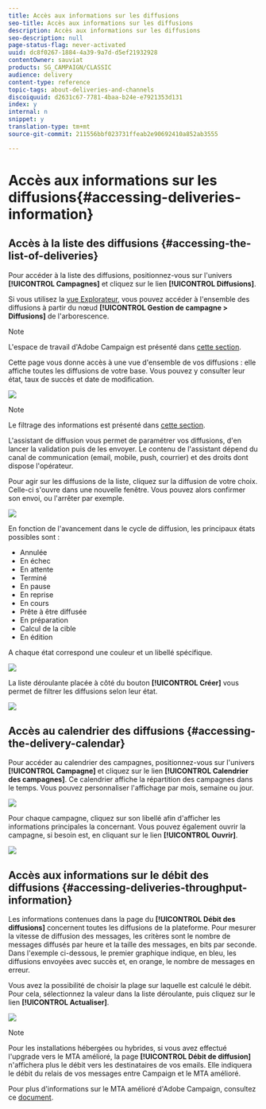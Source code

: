 ```yaml
---
title: Accès aux informations sur les diffusions
seo-title: Accès aux informations sur les diffusions
description: Accès aux informations sur les diffusions
seo-description: null
page-status-flag: never-activated
uuid: dc8f0267-1884-4a39-9a7d-d5ef21932928
contentOwner: sauviat
products: SG_CAMPAIGN/CLASSIC
audience: delivery
content-type: reference
topic-tags: about-deliveries-and-channels
discoiquuid: d2631c67-7781-4baa-b24e-e7921353d131
index: y
internal: n
snippet: y
translation-type: tm+mt
source-git-commit: 211556bbf023731ffeab2e90692410a852ab3555

---
```



# Accès aux informations sur les diffusions{#accessing-deliveries-information}

## Accès à la liste des diffusions {#accessing-the-list-of-deliveries}

Pour accéder à la liste des diffusions, positionnez-vous sur l&#39;univers **[!UICONTROL Campagnes]** et cliquez sur le lien **[!UICONTROL Diffusions]**.

Si vous utilisez la [vue Explorateur](../../platform/using/adobe-campaign-workspace.md#about-adobe-campaign-explorer), vous pouvez accéder à l&#39;ensemble des diffusions à partir du nœud **[!UICONTROL Gestion de campagne > Diffusions]** de l&#39;arborescence.

>[!NOTE]
>
>L&#39;espace de travail d&#39;Adobe Campaign est présenté dans [cette section](../../platform/using/adobe-campaign-workspace.md).

Cette page vous donne accès à une vue d&#39;ensemble de vos diffusions : elle affiche toutes les diffusions de votre base. Vous pouvez y consulter leur état, taux de succès et date de modification.

![](assets/d_ncs_user_filter_interface_delivery01.png)

>[!NOTE]
>
>Le filtrage des informations est présenté dans [cette section](../../platform/using/filtering-options.md).

L&#39;assistant de diffusion vous permet de paramétrer vos diffusions, d&#39;en lancer la validation puis de les envoyer. Le contenu de l&#39;assistant dépend du canal de communication (email, mobile, push, courrier) et des droits dont dispose l&#39;opérateur.

Pour agir sur les diffusions de la liste, cliquez sur la diffusion de votre choix. Celle-ci s&#39;ouvre dans une nouvelle fenêtre. Vous pouvez alors confirmer son envoi, ou l&#39;arrêter par exemple.

![](assets/s_ncs_user_interface_delivery02.png)

En fonction de l&#39;avancement dans le cycle de diffusion, les principaux états possibles sont :

* Annulée
* En échec
* En attente
* Terminé
* En pause
* En reprise
* En cours
* Prête à être diffusée
* En préparation
* Calcul de la cible
* En édition

A chaque état correspond une couleur et un libellé spécifique.

![](assets/s_ncs_user_status_campaigns_120.png)

La liste déroulante placée à côté du bouton **[!UICONTROL Créer]** vous permet de filtrer les diffusions selon leur état.

![](assets/delivery_filter_status.png)

## Accès au calendrier des diffusions {#accessing-the-delivery-calendar}

Pour accéder au calendrier des campagnes, positionnez-vous sur l&#39;univers **[!UICONTROL Campagne]** et cliquez sur le lien **[!UICONTROL Calendrier des campagnes]**. Ce calendrier affiche la répartition des campagnes dans le temps. Vous pouvez personnaliser l&#39;affichage par mois, semaine ou jour.

![](assets/s_ncs_user_interface_delivery04.png)

Pour chaque campagne, cliquez sur son libellé afin d&#39;afficher les informations principales la concernant. Vous pouvez également ouvrir la campagne, si besoin est, en cliquant sur le lien **[!UICONTROL Ouvrir]**.

![](assets/s_ncs_user_interface_delivery05.png)

## Accès aux informations sur le débit des diffusions {#accessing-deliveries-throughput-information}

Les informations contenues dans la page du **[!UICONTROL Débit des diffusions]** concernent toutes les diffusions de la plateforme. Pour mesurer la vitesse de diffusion des messages, les critères sont le nombre de messages diffusés par heure et la taille des messages, en bits par seconde. Dans l&#39;exemple ci-dessous, le premier graphique indique, en bleu, les diffusions envoyées avec succès et, en orange, le nombre de messages en erreur.

Vous avez la possibilité de choisir la plage sur laquelle est calculé le débit. Pour cela, sélectionnez la valeur dans la liste déroulante, puis cliquez sur le lien **[!UICONTROL Actualiser]**.

![](assets/s_ncs_user_interface_delivery06.png)

>[!NOTE]
>
>Pour les installations hébergées ou hybrides, si vous avez effectué l&#39;upgrade vers le MTA amélioré, la page **[!UICONTROL Débit de diffusion]** n&#39;affichera plus le débit vers les destinataires de vos emails. Elle indiquera le débit du relais de vos messages entre Campaign et le MTA amélioré.
>
>Pour plus d&#39;informations sur le MTA amélioré d&#39;Adobe Campaign, consultez ce [document](https://helpx.adobe.com/campaign/kb/campaign-enhanced-mta.html).